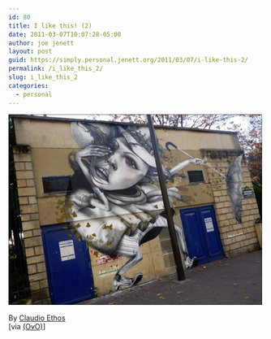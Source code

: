 ```yaml
---
id: 80
title: I like this! (2)
date: 2011-03-07T10:07:28-05:00
author: joe jenett
layout: post
guid: https://simply.personal.jenett.org/2011/03/07/i-like-this-2/
permalink: /i_like_this_2/
slug: i_like_this_2
categories:
  - personal
---
```

[<img src="../images/ethos.jpg" alt="The Art of Claudio Ethos" style="border:none;" />](http://www.claudioethos.com/)

<p class="smaller">
  By <a title="The Art of Claudio Ethos" href="http://www.claudioethos.com/">Claudio Ethos</a><br />[via <a href="http://liquidnight.tumblr.com/post/3664577653/claudio-ethos-in-paris-november-2010-via">(OvO)</a>]
</p>